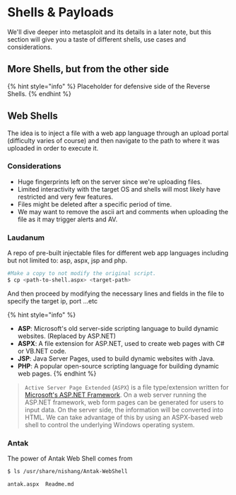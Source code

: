 # Shells & Payloads

We'll dive deeper into metasploit and its details in a later note, but this section will give you a taste of different shells, use cases and considerations.&#x20;

## More Shells, but from the other side

{% hint style="info" %}
Placeholder for defensive side of the Reverse Shells.
{% endhint %}

## Web Shells

The idea is to inject a file with a web app language through an upload portal (difficulty varies of course) and then navigate to the path to where it was uploaded in order to execute it.

### Considerations

* Huge fingerprints left on the server since we're uploading files.
* Limited interactivity with the target OS and shells will most likely have restricted and very few features.
* Files might be deleted after a specific period of time.
* We may want to remove the ascii art and comments when uploading the file as it may trigger alerts and AV.

### Laudanum

A repo of pre-built injectable files for different web app languages including but not limited to: asp, aspx, jsp and php.

```bash
#Make a copy to not modify the original script.
$ cp <path-to-shell.aspx> <target-path>
```

And then proceed by modifying the necessary lines and fields in the file to specify the target ip, port ...etc

{% hint style="info" %}
* **ASP**: Microsoft's old server-side scripting language to build dynamic websites. (Replaced by ASP.NET)
* **ASPX**: A file extension for ASP.NET, used to create web pages with C# or VB.NET code.
* **JSP**: Java Server Pages, used to build dynamic websites with Java.
* **PHP**: A popular open-source scripting language for building dynamic web pages.
{% endhint %}

> `Active Server Page Extended` (`ASPX`) is a file type/extension written for [Microsoft's ASP.NET Framework](https://docs.microsoft.com/en-us/aspnet/overview). On a web server running the ASP.NET framework, web form pages can be generated for users to input data. On the server side, the information will be converted into HTML. We can take advantage of this by using an ASPX-based web shell to control the underlying Windows operating system.&#x20;

### Antak

The power of Antak Web Shell comes from

```bash
$ ls /usr/share/nishang/Antak-WebShell

antak.aspx  Readme.md
```



